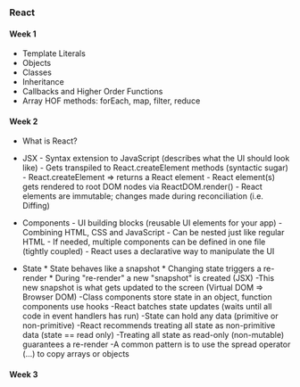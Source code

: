 ### React

#### Week 1

  * Template Literals
  * Objects
  * Classes
  * Inheritance
  * Callbacks and Higher Order Functions
  * Array HOF methods: forEach, map, filter, reduce

#### Week 2

  * What is React?
  * JSX 
        - Syntax extension to JavaScript (describes what the UI should look like)
        - Gets transpiled to React.createElement methods (syntactic sugar)
        - React.createElement => returns a React element
        - React element(s) gets rendered to root DOM nodes via ReactDOM.render()
        - React elements are immutable; changes made during reconciliation (i.e. Diffing)

  * Components 
        - UI building blocks (reusable UI elements for your app)
        - Combining HTML, CSS and JavaScript <ComponentName />
        - Can be nested just like regular HTML
        - If needed, multiple components can be defined in one file (tightly coupled)
        - React uses a declarative way to manipulate the UI

  * State
        * State behaves like a snapshot
        * Changing state triggers a re-render
        * During "re-render" a new "snapshot" is created (JSX)
        -This new snapshot is what gets updated to the screen (Virtual DOM => Browser DOM)
        -Class components store state in an object, function components use hooks
        -React batches state updates (waits until all code in event handlers has run)
        -State can hold any data (primitive or non-primitive)
        -React recommends treating all state as non-primitive data (state == read only)
        -Treating all state as read-only (non-mutable) guarantees a re-render
        -A common pattern is to use the spread operator (...) to copy arrays or objects

#### Week 3



  
